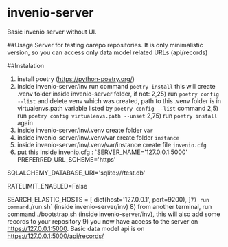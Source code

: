 # invenio-server
Basic invenio server without UI.

##Usage
Server for testing oarepo repositories. It is only minimalistic version, so you can access only data model related URLs (api/records)

##Instalation
1) install poetry (https://python-poetry.org/)
2) inside invenio-server/inv run command `poetry install`
  this will create .venv folder inside invenio-server folder, if not:
    2,25) run `poetry config --list` and delete venv which was created, path to this .venv folder is in virtualenvs.path variable listed by `poetry config --list` command
    2,5) run `poetry config virtualenvs.path --unset`
    2,75) run `poetry install` again
3) inside invenio-server/inv/.venv create folder `var`
4) inside invenio-server/inv/.venv/var create folder `instance`
5) inside invenio-server/inv/.venv/var/instance create file `invenio.cfg`
6) put this inside invenio.cfg :
  `SERVER_NAME='127.0.0.1:5000'
  PREFERRED_URL_SCHEME='https'

  SQLALCHEMY_DATABASE_URI='sqlite:///test.db'

  RATELIMIT_ENABLED=False

  SEARCH_ELASTIC_HOSTS = [
      dict(host='127.0.0.1', port=9200),
  ]`
7) run command `./run.sh` (inside invenio-server/inv)
8) from another terminal, run command ./bootstrap.sh (inside invenio-server/inv), this will also add some records to your repository
9) you now have access to the server on https://127.0.0.1:5000. Basic data model api is on https://127.0.0.1:5000/api/records/
